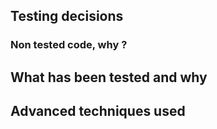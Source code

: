 ## Testing decisions

### Non tested code, why ?

## What has been tested and why

## Advanced techniques used
